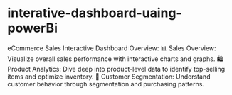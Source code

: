 # interative-dashboard-uaing-powerBi
eCommerce Sales Interactive Dashboard Overview: 📊 Sales Overview: Visualize overall sales performance with interactive charts and graphs. 🛍️ Product Analytics: Dive deep into product-level data to identify top-selling items and optimize inventory. 👥 Customer Segmentation: Understand customer behavior through segmentation and purchasing patterns.
